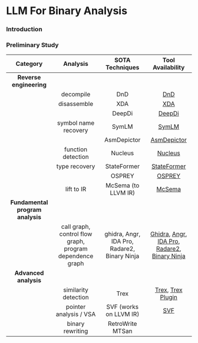 # LLM For Binary Analysis

### Introduction





### Preliminary Study
|          Category          |           Analysis           |   SOTA Techniques    |                       Tool Availability                        |
|:--------------------------:|:----------------------------:|:--------------------:|:----------------------------------------------------------------:|
| **Reverse engineering**    |                              |                      |                                                                   |
|                            | decompile                     | DnD                  | [DnD](https://github.com/purseclab/DnD)                          |
|                            | disassemble                   | XDA                  | [XDA](https://github.com/CUMLSec/XDA)                            |
|                            |                              | DeepDi               | [DeepDi](https://github.com/DeepBitsTechnology/DeepDi)           |
|                            | symbol name recovery          | SymLM                | [SymLM](https://github.com/OSUSecLab/SymLM)                      |
|                            |                              | AsmDepictor          | [AsmDepictor](https://github.com/agwaBom/AsmDepictor)            |
|                            | function detection            | Nucleus              | [Nucleus](https://www.vusec.net/projects/function-detection/)    |
|                            | type recovery                 | StateFormer          | [StateFormer](https://github.com/CUMLSec/stateformer)            |
|                            |                              | OSPREY               | [OSPREY](https://drive.google.com/file/d/1_AD2iWNaYflS1EtxPL-mSH-UNncU8YY0/view?usp=sharing) |
|                            | lift to IR                    | McSema (to LLVM IR)  | [McSema](https://github.com/lifting-bits/mcsema)                 |
| **Fundamental program analysis** |                              |                      |                                                                   |
|                            | call graph, control flow graph, program dependence graph | ghidra, Angr, IDA Pro, Radare2, Binary Ninja | [Ghidra](https://ghidra-sre.org/), [Angr](https://github.com/angr/angr), [IDA Pro](https://hex-rays.com/ida-pro/), [Radare2](https://rada.re/), [Binary Ninja](https://binary.ninja) |
| **Advanced analysis**      |                              |                      |                                                                   |
|                            | similarity detection          | Trex                 | [Trex](https://github.com/CUMLSec/trex), [Trex Plugin](https://github.com/peikexin9/trex_plugin) |
|                            | pointer analysis / VSA        | SVF (works on LLVM IR) | [SVF](https://svf-tools.github.io/SVF/)                         |
|                            | binary rewriting              | RetroWrite MTSan     |                                                                   |

